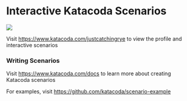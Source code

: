 # Interactive Katacoda Scenarios

[![](http://shields.katacoda.com/katacoda/justcatchingrye/count.svg)](https://www.katacoda.com/justcatchingrye "Get your profile on Katacoda.com")

Visit https://www.katacoda.com/justcatchingrye to view the profile and interactive scenarios

### Writing Scenarios
Visit https://www.katacoda.com/docs to learn more about creating Katacoda scenarios

For examples, visit https://github.com/katacoda/scenario-example
